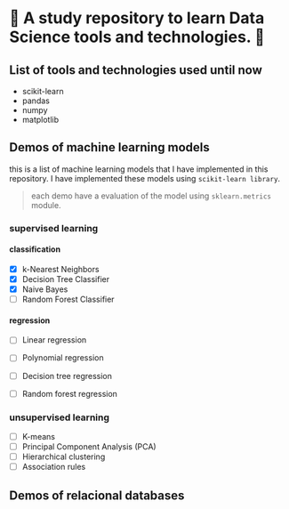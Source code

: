 # 🏫 A study repository to learn Data Science tools and technologies. 🫡

## List of tools and technologies used until now

* scikit-learn
* pandas
* numpy
* matplotlib

## Demos of machine learning models

this is a list of machine learning models that I have implemented in this repository. I have implemented these models using `scikit-learn library`.

> each demo have a evaluation of the model using `sklearn.metrics` module.

### supervised learning

#### classification

- [x] k-Nearest Neighbors
- [x] Decision Tree Classifier
- [x] Naive Bayes
- [ ] Random Forest Classifier

#### regression

- [ ] Linear regression
- [ ] Polynomial regression
- [ ] Decision tree regression
- [ ] Random forest regression


### unsupervised learning

- [ ] K-means
- [ ] Principal Component Analysis (PCA)
- [ ] Hierarchical clustering
- [ ] Association rules

## Demos of relacional databases
